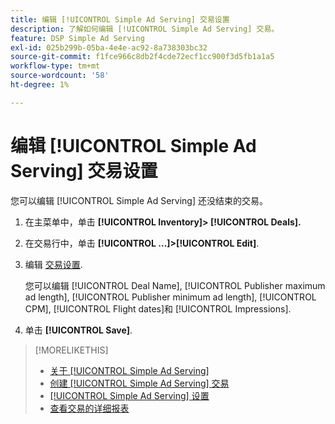 ```yaml
---
title: 编辑 [!UICONTROL Simple Ad Serving] 交易设置
description: 了解如何编辑 [!UICONTROL Simple Ad Serving] 交易。
feature: DSP Simple Ad Serving
exl-id: 025b299b-05ba-4e4e-ac92-8a738303bc32
source-git-commit: f1fce966c8db2f4cde72ecf1cc900f3d5fb1a1a5
workflow-type: tm+mt
source-wordcount: '58'
ht-degree: 1%

---
```


# 编辑 [!UICONTROL Simple Ad Serving] 交易设置

您可以编辑 [!UICONTROL Simple Ad Serving] 还没结束的交易。

1. 在主菜单中，单击 **[!UICONTROL Inventory]> [!UICONTROL Deals].**

1. 在交易行中，单击  **[!UICONTROL ...]>[!UICONTROL Edit]**.

1. 编辑 [交易设置](simple-deal-settings.md).

   您可以编辑 [!UICONTROL Deal Name], [!UICONTROL Publisher maximum ad length], [!UICONTROL Publisher minimum ad length], [!UICONTROL CPM], [!UICONTROL Flight dates]和 [!UICONTROL Impressions].

1. 单击 **[!UICONTROL Save]**.

>[!MORELIKETHIS]
>
>* [关于 [!UICONTROL Simple Ad Serving]](simple-deal-about.md)
>* [创建 [!UICONTROL Simple Ad Serving] 交易](simple-deal-create.md)
>* [[!UICONTROL Simple Ad Serving] 设置](simple-deal-settings.md)
>* [查看交易的详细报表](/help/dsp/inventory/deal-view-report.md)


<!-- add back when reimplemented:
>* [View Event-Tracking Pixels for a [!UICONTROL Simple Ad Serving] Deal](simple-deal-show-pixels.md)
-->

